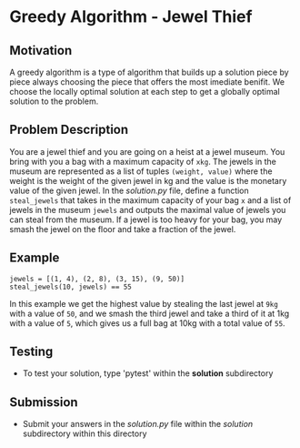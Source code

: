 # Greedy Algorithm - Jewel Thief

## Motivation
A greedy algorithm is a type of algorithm that builds up a solution piece by piece always choosing the piece that offers the most imediate benifit. We choose the locally optimal solution at each step to get a globally optimal solution to the problem.


## Problem Description
You are a jewel thief and you are going on a heist at a jewel museum. You bring with you a bag with a maximum capacity of `xkg`. The jewels in the museum are represented as a list of tuples `(weight, value)` where the weight is the weight of the given jewel in kg and the value is the monetary value of the given jewel.
In the *solution.py* file, define a function `steal_jewels` that takes in the maximum capacity of your bag `x` and a list of jewels in the museum `jewels` and outputs the maximal value of jewels you can steal from the museum. If a jewel is too heavy for your bag, you may smash the jewel on the floor and take a fraction of the jewel. 

## Example
```
jewels = [(1, 4), (2, 8), (3, 15), (9, 50)]
steal_jewels(10, jewels) == 55
```
In this example we get the highest value by stealing the last jewel at `9kg` with a value of `50`, and we smash the third jewel and take a third of it at 1kg with a value of `5`, which gives us a full bag at 10kg with a total value of `55`.


## Testing
* To test your solution, type 'pytest' within the **solution** subdirectory

## Submission
* Submit your answers in the *solution.py* file within the *solution* subdirectory within this directory
